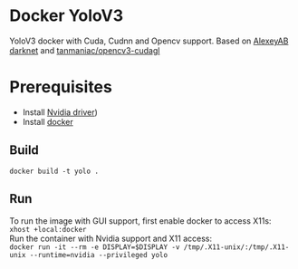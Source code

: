 # Docker YoloV3
YoloV3 docker with Cuda, Cudnn and Opencv support. Based on [AlexeyAB darknet](https://github.com/AlexeyAB/darknet) and [tanmaniac/opencv3-cudagl](https://hub.docker.com/r/tanmaniac/opencv3-cudagl)

# Prerequisites
* Install [Nvidia driver](https://www.nvidia.com/Download/index.aspx))
* Install [docker](https://docs.docker.com/install/linux/docker-ce/ubuntu/)

## Build
`docker build -t yolo .`
## Run
To run the image with GUI support, first enable docker to access X11s:  
`xhost +local:docker`  
Run the container with Nvidia support and X11 access:  
`docker run -it --rm -e DISPLAY=$DISPLAY -v /tmp/.X11-unix/:/tmp/.X11-unix --runtime=nvidia --privileged yolo`

